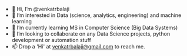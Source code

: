 - 👋 Hi, I’m @venkatrbalaji
- 👀 I’m interested in Data (science, analytics, engineering) and machine learning
- 🌱 I’m currently learning MS in Computer Science (Big Data Systems)
- 💞️ I’m looking to collaborate on any Data Science projects, python development or automation stuff 
- 📫 Drop a 'Hi' at venkatrbalaji@gmail.com to reach me.

<!---
venkatrbalaji/venkatrbalaji is a ✨ special ✨ repository because its `README.md` (this file) appears on your GitHub profile.
You can click the Preview link to take a look at your changes.
--->
